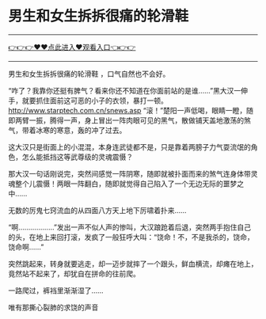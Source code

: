 # 男生和女生拆拆很痛的轮滑鞋

<hr/> <a href="https://github.com/nemmp/jaok/issues/2">👉👉👉♥♥点此进入♥观看入口👈👉👉</a><hr/>

男生和女生拆拆很痛的轮滑鞋
，口气自然也不会好。

“咋了？我靠你还挺有脾气？看来你还不知道在你面前站的是谁……”黑大汉一伸手，就要抓住面前这可恶的小子的衣领，暴打一顿。
http://www.starptech.com.cn/snews.asp
“滚！”楚阳一声低喝，眼睛一瞪，随即两臂一振，腾得一声，身上冒出一阵肉眼可见的黑气，散做铺天盖地激荡的煞气，带着冰寒的寒意，轰的冲了过去。

这大汉只是街面上的小混混，本身连武徒都不是，只是靠着两膀子力气耍流氓的角色，怎么能抵挡这等武尊级的灵魂震慑？

那大汉一句话刚说完，突然间感觉一阵阴寒，随即就被扑面而来的煞气连身体带灵魂整个儿震慑！两眼一阵翻白，随即就觉得自己陷入了一个无边无际的噩梦之中……

无数的厉鬼七窍流血的从四面八方天上地下厉啸着扑来……

“啊………………”发出一声不似人声的惨叫，大汉踉跄着后退，突然两手抱住自己的头，在地上来回打滚，发疯了一般狂呼大叫：“饶命！不，不是我杀的，饶命，饶命啊……”

突然跳起来，转身就要逃走，却一迈步就摔了一个跟头，鲜血横流，却瘫在地上，竟然站不起来了，却犹自在拼命的往前爬。

一路爬过，裤裆里渐渐湿了……

唯有那撕心裂肺的求饶的声音
